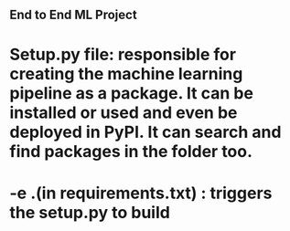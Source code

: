 ## End to End ML Project

# Setup.py file: responsible for creating the machine learning pipeline as a package. It can be installed or used and even be deployed in PyPI. It can search and find packages in the folder too.

# -e .(in requirements.txt) : triggers the setup.py to build